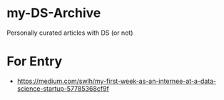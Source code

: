# my-DS-Archive
Personally curated articles with DS (or not)


# For Entry

- https://medium.com/swlh/my-first-week-as-an-internee-at-a-data-science-startup-57785368cf9f

